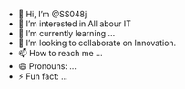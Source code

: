 - 👋 Hi, I’m @SS048j
- 👀 I’m interested in All abour IT
- 🌱 I’m currently learning ...
- 💞️ I’m looking to collaborate on Innovation.
- 📫 How to reach me ...
- 😄 Pronouns: ...
- ⚡ Fun fact: ...

<!---
SS048j/SS048j is a ✨ special ✨ repository because its `README.md` (this file) appears on your GitHub profile.
You can click the Preview link to take a look at your changes.
--->

